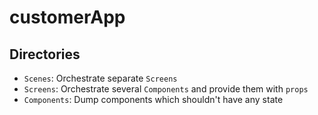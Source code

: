 # customerApp

## Directories

* `Scenes`: Orchestrate separate `Screens`
* `Screens`: Orchestrate several `Components` and provide them with `props`
* `Components`: Dump components which shouldn't have any state
